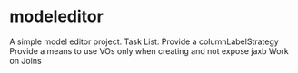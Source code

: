 # modeleditor
A simple model editor project.
Task List:
Provide a columnLabelStrategy
Provide a means to use VOs only when creating and not expose jaxb
Work on Joins
